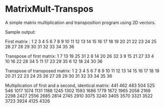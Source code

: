 # MatrixMult-Transpos

A simple matrix multiplication and transposition program using 2D vectors.

Sample output:

First matrix :
   1    2    3    4    5    6
   7    8    9   10   11   12
  13   14   15   16   17   18
  19   20   21   22   23   24
  25   26   27   28   29   30
  31   32   33   34   35   36

Transpose of first matrix:
   1    7   13   19   25   31
   2    8   14   20   26   32
   3    9   15   21   27   33
   4   10   16   22   28   34
   5   11   17   23   29   35
   6   12   18   24   30   36

Transpose of transposed matrix:
   1    2    3    4    5    6
   7    8    9   10   11   12
  13   14   15   16   17   18
  19   20   21   22   23   24
  25   26   27   28   29   30
  31   32   33   34   35   36

Multiplication of first and a second, identical matrix:
 441  462  483  504  525  546
1017 1074 1131 1188 1245 1302
1593 1686 1779 1872 1965 2058
2169 2298 2427 2556 2685 2814
2745 2910 3075 3240 3405 3570
3321 3522 3723 3924 4125 4326
